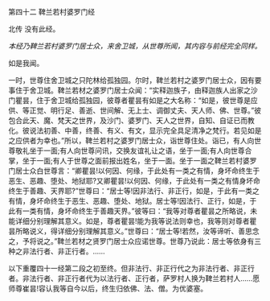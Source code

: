 第四十二 鞞兰若村婆罗门经

北传 没有此经。

*本经乃鞞兰若村婆罗门居士众，来舍卫城，从世尊所闻，其内容与前经完全同样。*

如是我闻。

一时，世尊住舍卫城之只陀林给孤独园。尔时，鞞兰若村之婆罗门居士众，因有要事住于舍卫城。鞞兰若材之婆罗门居士众闻：“实释迦族子，由释迦族人出家之沙门瞿昙，住于舍卫城给孤独园，彼尊者瞿昙有如是之大名称：“如是，彼世尊是应供、等正觉、明行足、善逝、世间解、无上士、调御丈夫、天人师、佛、世尊。”彼包合此天、魔、梵天之世界，及沙门、婆罗门、天人之世界，自知、自证已而教化。彼说法初善、中善，终善、有义、有文，显示完全具足清净之梵行。若见如是之应供者为幸也。”所以，鞞兰若村之婆罗门居士众，诣世尊住处。诣已，有人向世尊敬礼坐于一面;有人向世尊问讯，交换友谊礼让之语，坐于一面;有人向世尊合掌，坐于一面;有人于世尊之面前报出姓名，坐于一面。坐于一面之鞞兰若村婆罗门居士众白世尊言：“卿瞿昙!以何因、何缘，于此处有一类之有情，身坏命终生于恶生、恶趣、堕处、地狱耶?又卿瞿昙!以何因、何缘，于此处有一类之有情身坏命终生于善趣、天界耶?”世尊曰：“居士等!因非法行、非正行，如是，于此有一类之有情，身坏命终生于恶生、恶趣、堕处、地狱。居士等!因法行、正行，如是，于此有一类有情，身坏命终生于善趣天界。”彼等曰：“我等对尊者瞿昙之所略说，未能详细分别理解其意义。如是，尊者瞿昙!能为我等说法则幸也，我等则对尊者瞿昙所略说义，得详细分别理解其意义。”世尊曰：“居士等!若然，汝等谛听、善思念之，予将说之。”鞞兰若材之贤罗门居士众应诺世尊。世尊乃说此：居士等依身有三种之非法行者、非正行者。……

以下重覆四十一经第二段之初至终。但非法行、非正行代之为非法行者、非正行者。非法行者、非正行者代为以法行者、正行者，萨罗村人换为鞞兰若村人……愿师尊崔昙!容认我等自今以后，终生归依佛、法、僧。为优婆塞。
